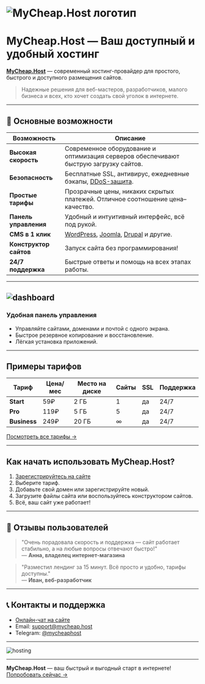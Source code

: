 # ![MyCheap.Host логотип](assets/logo.png)  
# MyCheap.Host — Ваш доступный и удобный хостинг

**[MyCheap.Host](https://mycheap.host)** — современный хостинг-провайдер для простого, быстрого и доступного размещения сайтов.  
> Надежные решения для веб-мастеров, разработчиков, малого бизнеса и всех, кто хочет создать свой уголок в интернете.

---

## 🚀 Основные возможности

| Возможность         | Описание                                                                  |
|---------------------|---------------------------------------------------------------------------|
| **Высокая скорость**    | Современное оборудование и оптимизация серверов обеспечивают быструю загрузку сайтов. |
| **Безопасность**        | Бесплатные SSL, антивирус, ежедневные бэкапы, [DDoS-защита](https://ru.wikipedia.org/wiki/DDoS).|
| **Простые тарифы**      | Прозрачные цены, никаких скрытых платежей. Отличное соотношение цена–качество. |
| **Панель управления**   | Удобный и интуитивный интерфейс, всё под рукой.                        |
| **CMS в 1 клик**        | [WordPress](https://wordpress.org/), [Joomla](https://joomla.org/), [Drupal](https://drupal.org/) и другие. |
| **Конструктор сайтов**  | Запуск сайта без программирования!                                     |
| **24/7 поддержка**      | Быстрые ответы и помощь на всех этапах работы.                         |

---

## ![dashboard](assets/dashboard.png)  
### Удобная панель управления

- Управляйте сайтами, доменами и почтой с одного экрана.
- Быстрое резервное копирование и восстановление.
- Лёгкая установка приложений.

---

## Примеры тарифов

| Тариф      | Цена/мес | Место на диске | Сайты | SSL | Поддержка |
|------------|----------|----------------|-------|-----|-----------|
| **Start**  | 59₽      | 2 ГБ           | 1     | да  | 24/7      |
| **Pro**    | 119₽     | 5 ГБ           | 5     | да  | 24/7      |
| **Business**| 249₽    | 20 ГБ          | ∞     | да  | 24/7      |

[Посмотреть все тарифы →](https://mycheap.host/#pricing)

---

## Как начать использовать MyCheap.Host?

1. [Зарегистрируйтесь на сайте](https://mycheap.host)
2. Выберите тариф.
3. Добавьте свой домен или зарегистрируйте новый.
4. Загрузите файлы сайта или воспользуйтесь конструктором сайтов.
5. Всё, ваш сайт уже работает!

---

## 📝 Отзывы пользователей

> "Очень порадовала скорость и поддержка — сайт работает стабильно, а на любые вопросы отвечают быстро!"  
> — **Анна, владелец интернет-магазина**

> "Разместил лендинг за 15 минут. Всё просто и удобно, тарифы доступны."  
> — **Иван, веб-разработчик**

---

## 📞 Контакты и поддержка

- [Онлайн-чат на сайте](https://mycheap.host)
- Email: [support@mycheap.host](mailto:support@mycheap.host)
- Telegram: [@mycheaphost](https://t.me/mycheaphost)

---

![hosting](assets/hosting.png)

---

**MyCheap.Host** — ваш быстрый и выгодный старт в интернете!  
[Попробовать сейчас →](https://mycheap.host)

